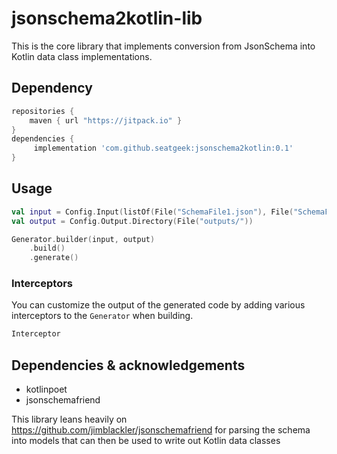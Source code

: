 # jsonschema2kotlin-lib

This is the core library that implements conversion from JsonSchema into Kotlin data class
implementations.

## Dependency

```groovy
repositories {
    maven { url "https://jitpack.io" }
}
dependencies {
     implementation 'com.github.seatgeek:jsonschema2kotlin:0.1'
}
```

## Usage

```kotlin
val input = Config.Input(listOf(File("SchemaFile1.json"), File("SchemaFile2.json")))
val output = Config.Output.Directory(File("outputs/"))

Generator.builder(input, output)
    .build()
    .generate()
```

### Interceptors

You can customize the output of the generated code by adding various interceptors to the `Generator` when building.

```kotlin
Interceptor
```

## Dependencies & acknowledgements

- kotlinpoet
- jsonschemafriend

This library leans heavily on https://github.com/jimblackler/jsonschemafriend for parsing the schema
into models that can then be used to write out Kotlin data classes
